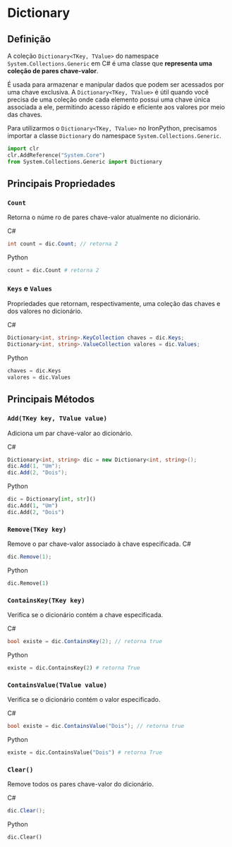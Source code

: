 # Dictionary

## Definição
A coleção `Dictionary<TKey, TValue>` do namespace `System.Collections.Generic` em C# é uma classe que 
**representa uma coleção de pares chave-valor**.

É usada para armazenar e manipular dados que podem ser acessados por uma chave exclusiva.
A `Dictionary<TKey, TValue>` é útil quando você precisa de uma coleção onde cada elemento possui uma chave única 
associada a ele, permitindo acesso rápido e eficiente aos valores por meio das chaves.

Para utilizarmos o `Dictionary<TKey, TValue>` no IronPython, precisamos importar a classe `Dictionary`
do namespace `System.Collections.Generic`.

```python
import clr
clr.AddReference("System.Core")
from System.Collections.Generic import Dictionary
```

## Principais Propriedades
### `Count` 
Retorna o núme ro de pares chave-valor atualmente no dicionário.

C#

```c#
int count = dic.Count; // retorna 2
```

Python

```python
count = dic.Count # retorna 2
```

### `Keys` e `Values`
Propriedades que retornam, respectivamente, uma coleção das chaves e dos valores no dicionário.

C#

```c#
Dictionary<int, string>.KeyCollection chaves = dic.Keys;
Dictionary<int, string>.ValueCollection valores = dic.Values;
```

Python

```python
chaves = dic.Keys
valores = dic.Values
```

## Principais Métodos

### `Add(TKey key, TValue value)`
Adiciona um par chave-valor ao dicionário.

C#

```c#
Dictionary<int, string> dic = new Dictionary<int, string>();
dic.Add(1, "Um");
dic.Add(2, "Dois");
```    

Python

```python
dic = Dictionary[int, str]()
dic.Add(1, "Um")
dic.Add(2, "Dois")
```

### `Remove(TKey key)`
Remove o par chave-valor associado à chave especificada.
C#

```c# 
dic.Remove(1);
```

Python

```python
dic.Remove(1)
```

### `ContainsKey(TKey key)`
Verifica se o dicionário contém a chave especificada.

C#

```c#
bool existe = dic.ContainsKey(2); // retorna true
```

Python

```python
existe = dic.ContainsKey(2) # retorna True
```

### `ContainsValue(TValue value)`

Verifica se o dicionário contém o valor especificado.

C#

```c#
bool existe = dic.ContainsValue("Dois"); // retorna true
```

Python

```python
existe = dic.ContainsValue("Dois") # retorna True
```

### `Clear()`
Remove todos os pares chave-valor do dicionário.

C#

```c#   
dic.Clear();
```

Python

```python
dic.Clear()
```